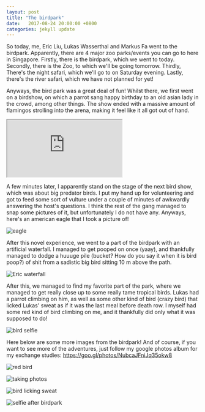 ```yaml
---
layout: post
title: "The birdpark"
date:   2017-08-24 20:00:00 +0800
categories: jekyll update
---
```


So today, me, Eric Liu, Lukas Wasserthal and Markus Fa went to the birdpark. Apparently, there are 4 major zoo parks/events you can go to here in Singapore. Firstly, there is the birdpark, which we went to today. Secondly, there is the Zoo, to which we'll be going tomorrow. Thirdly, There's the night safari, which we'll go to on Saturday evening. Lastly, there's the river safari, which we have not planned for yet!

Anyways, the bird park was a great deal of fun! Whilst there, we first went on a birdshow, on which a parrot sang happy birthday to an old asian lady in the crowd, among other things. The show ended with a massive amount of flamingos strolling into the arena, making it feel like it all got out of hand.

<iframe src="https://lh3.googleusercontent.com/N_nSIU2kW1FZFSwMf1-OjSRUPmjF950KpgDeAPhLHl2Nc_WTNwBK1cVYONod5dCqckoahUBiztTaFhK3tp4HZH0EU91Lb_ItGCAh9K619dDlHzH6e3JMizp131GXUhx3HWL7u0Z8tQ"></iframe>

A few minutes later, I apparently stand on the stage of the next bird show, which was about big predator birds. I put my hand up for volunteering and got to feed some sort of vulture under a couple of minutes of awkwardly answering the host's questions. I think the rest of the gang managed to snap some pictures of it, but unfortunately I do not have any. Anyways, here's an american eagle that I took a picture of!

![eagle](https://lh3.googleusercontent.com/z0YK5H8euMEYT6Z_JbTZWAP4KYjLpi9kRNFCWCKnjGTVVuZFvMFfcCnkOA0nXAzOvtVo1YwhuLMXdFV1Tu7Szosdb_QWewa_VJRghXO5xhG0U6npG0pFmjNFfEVx-lSjwfTBOjm_XA)

After this novel experience, we went to a part of the birdpark with an artificial waterfall. I managed to get pooped on once (yaay), and thankfully managed to dodge a huuuge pile (bucket? How do you say it when it is bird poop?) of shit from a sadistic big bird sitting 10 m above the path.

![Eric waterfall](https://lh3.googleusercontent.com/Zd38h5aQfZTQrcfsZmsFOAOcvz5ZwmtVooUSY-BNerpvv30KFGXm8vjS_h31e6szzef6Em2PvWXhf7P9Ky6Y_njIQYKgcbVcDySGuCWPpgBaTE6E-DwEPzeEe2ANuql44hFXsXhs8g)

After this, we managed to find my favorite part of the park, where we managed to get really close up to some really tame tropical birds. Lukas had a parrot climbing on him, as well as some other kind of bird (crazy bird) that licked Lukas' sweat as if it was the last meal before death row. I myself had some red kind of bird climbing on me, and it thankfully did only what it was supposed to do!

![bird selfie](https://lh3.googleusercontent.com/jZGjCi06E-xl6V1lnjwW0LgkswB9D9EP1ccYcrzuf1wlYfX4LKoJJeNmjqiYpRDT3_-rzlTFtcZ_jVGndCUNWqgHROyBbgVn9j8ref81BQIKIJO1gjKYd_sMRrO9mX5PZxRxGQD5-g)



Here below are some more images from the birdpark! And of course, if you want to see more of the adventures, just follow my google photos album for my exchange studies: https://goo.gl/photos/NubcaJFniJq35okw8

![red bird](https://lh3.googleusercontent.com/v6uWbVcZOrcm06VJHdmm6ZWOsNMqCiuTDPhCCa90XF2pA7viflmXY3qHhW4SWsfunwC2rpKyzyyoft_1sox_T-ilaA_JgucID_Zmoufv2VNGZ2GwONzlsyUir-4zuXsZlYX3je5gbw)

![taking photos](https://lh3.googleusercontent.com/LBcXKaksYwAQaMQAgsR3pO6DKG39U7zqkJuH3o-G1RAnIXWgXqr7Gl2H6PjlCfq2au52d59p7ECk0kc3sExzckDNR6aMz_vsPjq8XjvJ2raH0bz64GHHJKsfK0_vz9LwDKmWnqJObw)

![bird licking sweat](https://lh3.googleusercontent.com/PhDe5EzFLPLhVk-LjJ-RDNNdEG0wuTwpmxTKRIwZQINEy0GQ0l8AXY8sUs4ocrOxPIVlAxxdDKWVURphtiKiO1iOZctHW504bEaCqu3mv06TFfb_vP2XQI5QcEh3mQ9uI4bcxdBRoA)

![selfie after birdpark](https://lh3.googleusercontent.com/L9yYh3C9N_CbC-FnbYi0yUpFYB9NMoAvLIT9NfJ-_MoEjFvayyM3vv8Pa-AOXlL81SRoQ0JyWAVnFsCCXTJZXufMaRcUXDnSjTTvAt2VtCdTgwDJxs3arf-7VN47Ty4LFNqUtmtekg)
